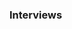 <link rel="stylesheet" href="{{baseUrl}}/css/textbook.css">

<div class="website-content">

### Interviews

<div id="main">

<include src="./introduction/topicPanel.md" />

</div>
</div>
